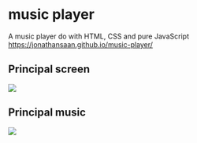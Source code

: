 # music player
A music player do with HTML, CSS and pure JavaScript
https://jonathansaan.github.io/music-player/

## Principal screen
![](https://github.com/JonathanSaan/music-player/blob/40838d2b5feeb67b84e22c7ee4556aafd0553859/Screenshot_2022-03-12-10-34-56-1.png)

## Principal music
![](https://github.com/JonathanSaan/music-player/blob/70f0da5de92eda6844dbc641988c2f838ced9778/Screenshot_2022-03-12-16-17-36-1.png)
